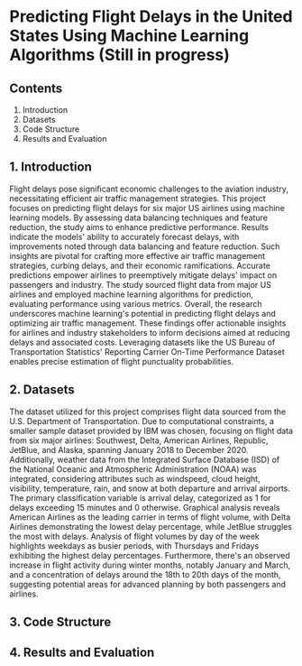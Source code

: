 # Predicting Flight Delays in the United States Using Machine Learning Algorithms (Still in progress)

## Contents
1. Introduction
2. Datasets
3. Code Structure
4. Results and Evaluation

## 1. Introduction

Flight delays pose significant economic challenges to the aviation industry, necessitating efficient air traffic management strategies. This project focuses on predicting flight delays for six major US airlines using machine learning models. By assessing data balancing techniques and feature reduction, the study aims to enhance predictive performance. Results indicate the models' ability to accurately forecast delays, with improvements noted through data balancing and feature reduction. Such insights are pivotal for crafting more effective air traffic management strategies, curbing delays, and their economic ramifications. Accurate predictions empower airlines to preemptively mitigate delays' impact on passengers and industry. The study sourced flight data from major US airlines and employed machine learning algorithms for prediction, evaluating performance using various metrics. Overall, the research underscores machine learning's potential in predicting flight delays and optimizing air traffic management. These findings offer actionable insights for airlines and industry stakeholders to inform decisions aimed at reducing delays and associated costs. Leveraging datasets like the US Bureau of Transportation Statistics' Reporting Carrier On-Time Performance Dataset enables precise estimation of flight punctuality probabilities.

## 2. Datasets


The dataset utilized for this project comprises flight data sourced from the U.S. Department of Transportation. Due to computational constraints, a smaller sample dataset provided by IBM was chosen, focusing on flight data from six major airlines: Southwest, Delta, American Airlines, Republic, JetBlue, and Alaska, spanning January 2018 to December 2020. Additionally, weather data from the Integrated Surface Database (ISD) of the National Oceanic and Atmospheric Administration (NOAA) was integrated, considering attributes such as windspeed, cloud height, visibility, temperature, rain, and snow at both departure and arrival airports. The primary classification variable is arrival delay, categorized as 1 for delays exceeding 15 minutes and 0 otherwise. Graphical analysis reveals American Airlines as the leading carrier in terms of flight volume, with Delta Airlines demonstrating the lowest delay percentage, while JetBlue struggles the most with delays. Analysis of flight volumes by day of the week highlights weekdays as busier periods, with Thursdays and Fridays exhibiting the highest delay percentages. Furthermore, there's an observed increase in flight activity during winter months, notably January and March, and a concentration of delays around the 18th to 20th days of the month, suggesting potential areas for advanced planning by both passengers and airlines.

## 3. Code Structure

## 4. Results and Evaluation
